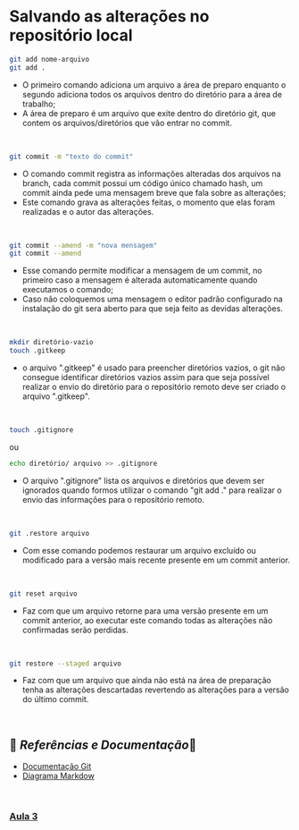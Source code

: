 # Salvando as alterações no repositório local

```bash
git add nome-arquivo
git add .
```
- O primeiro comando adiciona um arquivo a área de preparo enquanto o segundo adiciona todos os arquivos dentro do diretório para a área de trabalho;
- A área de preparo é um arquivo que exite dentro do diretório git, que contem os arquivos/diretórios que vão entrar no commit.

<br>

```bash
git commit -m "texto do commit"
```
- O comando commit registra as informações alteradas dos arquivos na branch, cada commit possui um código único chamado hash, um commit ainda pede uma mensagem breve que fala sobre as alterações;
- Este comando grava as alterações feitas, o momento que elas foram realizadas e o autor das alterações.

<br>

```bash
git commit --amend -m "nova mensagem"
git commit --amend  
```
- Esse comando permite modificar a mensagem de um commit, no primeiro caso a mensagem é alterada automaticamente quando executamos o comando;
- Caso não coloquemos uma mensagem o editor padrão configurado na instalação do git sera aberto para que seja feito as devidas alterações.
<br>

```bash
mkdir diretório-vazio
touch .gitkeep
``` 
- o arquivo ".gitkeep" é usado para preencher diretórios vazios, o git não consegue identificar diretórios vazios assim para que seja possível realizar o envio do diretório para o repositório remoto deve ser criado o arquivo ".gitkeep".

<br>

```bash
touch .gitignore
```
ou
```bash
echo diretório/ arquivo >> .gitignore
```
- O arquivo ".gitignore" lista os arquivos e diretórios que devem ser ignorados quando formos utilizar o comando "git add ." para realizar o envio das informações para o repositório remoto.

<br>

```bash
git .restore arquivo
```
- Com esse comando podemos restaurar um arquivo excluído ou modificado para a versão mais recente presente em um commit anterior.

<br>

```bash
git reset arquivo 
```
- Faz com que um arquivo retorne para uma versão presente em um commit anterior, ao executar este comando todas as alterações não confirmadas serão perdidas.

<br>


```bash
git restore --staged arquivo 
```
- Faz com que um arquivo que ainda não está na área de preparação tenha as alterações descartadas revertendo as alterações para a versão do último commit.

<br>

## 🔎 *Referências e Documentação*📗


- [Documentação Git](https://git-scm.com/doc)
- [Diagrama Markdow](https://support.typora.io/Draw-Diagrams-With-Markdown/)


<br>

### [Aula 3](resumo-aula3.md) 